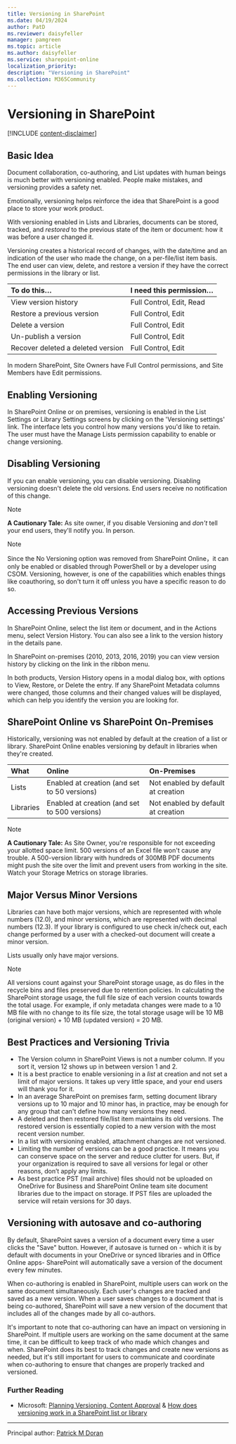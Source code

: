 ```yaml
---
title: Versioning in SharePoint
ms.date: 04/19/2024
author: PatD
ms.reviewer: daisyfeller
manager: pamgreen
ms.topic: article
ms.author: daisyfeller
ms.service: sharepoint-online
localization_priority: 
description: "Versioning in SharePoint"
ms.collection: M365Community
---
```


# Versioning in SharePoint

[!INCLUDE [content-disclaimer](includes/content-disclaimer.md)]

## Basic Idea

Document collaboration, co-authoring, and List updates with human beings is much better with versioning enabled. People make mistakes, and versioning provides a safety net.

Emotionally, versioning helps reinforce the idea that SharePoint is a good place to store your work product.

With versioning enabled in Lists  and Libraries, documents can be stored, tracked, and *restored* to the previous state of the item or document: how it was before a user changed it.

Versioning creates a historical record of changes, with the date/time and an indication of the user who made the change, on a per-file/list item basis. The end user can view, delete, and restore a version if they have the correct permissions in the library or list.

| To do this… | I need this permission… |
|:-----|:-----|
| View version history | Full Control, Edit, Read |
| Restore a previous version | Full Control, Edit |
| Delete a version | Full Control, Edit |
| Un-publish a version | Full Control, Edit |
| Recover deleted a deleted version | Full Control, Edit |

In modern SharePoint, Site Owners have Full Control permissions, and Site Members have Edit permissions.

## Enabling Versioning

In SharePoint Online or on premises, versioning is enabled in the List Settings or Library Settings screens by clicking on the 'Versioning settings' link.  The interface lets you control how many versions you'd like to retain. The user must have the Manage Lists permission capability to enable or change versioning.

## Disabling Versioning

If you can enable versioning, you can disable versioning. Disabling versioning doesn't delete the old versions. End users receive no notification of this change.

> [!NOTE]
> **A Cautionary Tale:**  As site owner, if you disable Versioning and *don't* tell your end users, they'll notify you. In person.

> [!NOTE]
> Since the No Versioning option was removed from SharePoint Online，it can only be enabled or disabled through PowerShell or by a developer using CSOM. Versioning, however, is one of the capabilities which enables things like coauthoring, so don't turn it off unless you have a specific reason to do so.

## Accessing Previous Versions

In SharePoint Online, select the list item or document, and in the Actions menu, select Version History.  You can also see a link to the version history in the details pane.

In SharePoint on-premises (2010, 2013, 2016, 2019) you can view version history by clicking on the link in the ribbon menu.

In both products, Version History opens in a modal dialog box, with options to View, Restore, or Delete the entry. If any SharePoint Metadata columns were changed, those columns and their changed values will be displayed, which can help you identify the version you are looking for.

## SharePoint Online vs SharePoint On-Premises

Historically, versioning was not enabled by default at the creation of a list or library.  SharePoint Online enables versioning by default in libraries when they're created.

|What| Online| On-Premises|
|:------| :-----| :-----|
|Lists| Enabled at creation (and set to 50 versions)| Not enabled by default at creation |
|Libraries|Enabled at creation (and set to 500 versions)| Not enabled by default at creation |

> [!NOTE]
> **A Cautionary Tale:**
> As Site Owner, you're responsible for not exceeding your allotted space limit. 500 versions of an Excel file won't cause any trouble.  A 500-version library with hundreds of  300MB PDF documents might push the site over the limit and prevent users from working in the site.  Watch your Storage Metrics on storage libraries.

## Major Versus Minor Versions

Libraries can have both major versions, which are represented with whole numbers (12.0), and minor versions, which are represented with decimal numbers (12.3). If your library is configured to use check in/check out, each change performed by a user with a checked-out document will create a minor version.

Lists usually only have major versions.

> [!NOTE]
> All versions count against your SharePoint storage usage, as do files in the recycle bins and files preserved due to retention policies. In calculating the SharePoint storage usage, the full file size of each version counts towards the total usage. For example, if only metadata changes were made to a 10 MB file with no change to its file size, the total storage usage will be 10 MB (original version) + 10 MB (updated version) = 20 MB.

## Best Practices and Versioning Trivia

* The Version column in SharePoint Views is not a number column. If you sort it, version 12 shows up in between version 1 and 2.
* It is a best practice to enable versioning in a *list* at creation and not set a limit of major versions. It takes up very little space, and your end users will thank you for it.
* In an average SharePoint on premises farm, setting document library versions up to 10 major and 10 minor has, in practice, may be enough for any group that can't define how many versions they need.
* A deleted and then restored file/list item maintains its old versions. The restored version is essentially copied to a new version with the most recent version number.
* In a list with versioning enabled, attachment changes are not versioned.
* Limiting the number of versions can be a good practice. It means you can conserve space on the server and reduce clutter for users. But, if your organization is required to save all versions for legal or other reasons, don’t apply any limits.
* As best practice PST (mail archive) files should not be uploaded on OneDrive for Business and SharePoint Online team site document libraries due to the impact on storage. If PST files are uploaded the service will retain versions for 30 days.

## Versioning with autosave and co-authoring

By default, SharePoint saves a version of a document every time a user clicks the "Save" button. However, if autosave is turned on - which it is by default with documents in your OneDrive or synced libraries and in Office Online apps- SharePoint will automatically save a version of the document every few minutes.

When co-authoring is enabled in SharePoint, multiple users can work on the same document simultaneously. Each user's changes are tracked and saved as a new version. When a user saves changes to a document that is being co-authored, SharePoint will save a new version of the document that includes all of the changes made by all co-authors.

It's important to note that co-authoring can have an impact on versioning in SharePoint. If multiple users are working on the same document at the same time, it can be difficult to keep track of who made which changes and when. SharePoint does its best to track changes and create new versions as needed, but it's still important for users to communicate and coordinate when co-authoring to ensure that changes are properly tracked and versioned.

### Further Reading

* Microsoft: [Planning Versioning, Content Approval](/sharepoint/governance/versioning-content-approval-and-check-out-planning) & [How does versioning work in a SharePoint list or library](https://support.office.com/article/how-does-versioning-work-in-a-sharepoint-list-or-library-0f6cd105-974f-44a4-aadb-43ac5bdfd247)

---

Principal author: [Patrick M Doran](https://www.linkedin.com/in/patrickdoran/)
